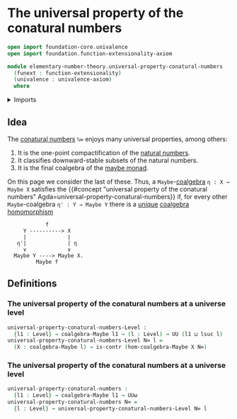 # The universal property of the conatural numbers

```agda
open import foundation-core.univalence
open import foundation.function-extensionality-axiom

module elementary-number-theory.universal-property-conatural-numbers
  (funext : function-extensionality)
  (univalence : univalence-axiom)
  where
```

<details><summary>Imports</summary>

```agda
open import foundation.coalgebras-maybe funext univalence
open import foundation.contractible-types funext univalence
open import foundation.dependent-products-contractible-types funext
open import foundation.morphisms-coalgebras-maybe funext univalence
open import foundation.universe-levels
```

</details>

## Idea

The [conatural numbers](elementary-number-theory.conatural-numbers.md) `ℕ∞`
enjoys many universal properties, among others:

1. It is the one-point compactification of the
   [natural numbers](elementary-number-theory.natural-numbers.md).
2. It classifies downward-stable subsets of the natural numbers.
3. It is the final coalgebra of the [maybe monad](foundation-core.maybe.md).

On this page we consider the last of these. Thus, a
`Maybe`-[coalgebra](foundation.coalgebras-maybe.md) `η : X → Maybe X` satisfies
the
{{#concept "universal property of the conatural numbers" Agda=universal-property-conatural-numbers}}
if, for every other `Maybe`-coalgebra `η' : Y → Maybe Y` there is a
[unique](foundation-core.contractible-types.md)
[coalgebra homomorphism](foundation.morphisms-coalgebras-maybe.md)

```text
            f
     Y ----------> X
     |             |
   η'|             | η
     ∨             ∨
  Maybe Y ----> Maybe X.
         Maybe f
```

## Definitions

### The universal property of the conatural numbers at a universe level

```agda
universal-property-conatural-numbers-Level :
  {l1 : Level} → coalgebra-Maybe l1 → (l : Level) → UU (l1 ⊔ lsuc l)
universal-property-conatural-numbers-Level N∞ l =
  (X : coalgebra-Maybe l) → is-contr (hom-coalgebra-Maybe X N∞)
```

### The universal property of the conatural numbers at a universe level

```agda
universal-property-conatural-numbers :
  {l1 : Level} → coalgebra-Maybe l1 → UUω
universal-property-conatural-numbers N∞ =
  {l : Level} → universal-property-conatural-numbers-Level N∞ l
```
